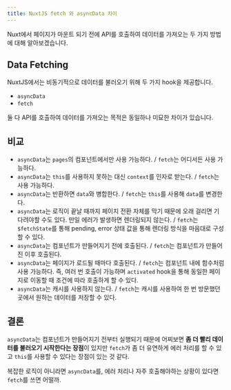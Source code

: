 ```yaml
---
title: NuxtJS fetch 와 asyncData 차이
---
```


Nuxt에서 페이지가 마운트 되기 전에 API를 호출하여 데이터를 가져오는 두 가지 방법에 대해 알아보겠습니다.

<!--more-->

## Data Fetching

NuxtJS에서는 비동기적으로 데이터를 불러오기 위해 두 가지 hook을 제공합니다.

- `asyncData`
- `fetch`

둘 다 API를 호출하여 데이터를 가져오는 목적은 동일하나 미묘한 차이가 있습니다.

## 비교

- `asyncData`는 `pages`의 컴포넌트에서만 사용 가능하다. / `fetch`는 어디서든 사용 가능하다.
- `asyncData`는 `this`를 사용하지 못하는 대신 `context`를 인자로 받는다. / `fetch`는 사용 가능하다.
- `asyncData`는 반환하면 `data`와 병합한다. / `fetch`는 `this`를 사용해 `data`를 변경한다.
- `asyncData`는 로직이 끝날 때까지 페이지 전환 자체를 막기 때문에 오래 걸리면 기다려야할 수도 있다. 만일 에러가 발생하면 렌더링되지 않는다. / `fetch`는 `$fetchState`를 통해 pending, error 상태 값을 통해 렌더링 방식을 마음대로 구성할 수 있다.
- `asyncData`는 컴포넌트가 만들어지기 전에 호출된다. / `fetch`는 컴포넌트가 만들어진 이후 호출된다.
- `asyncData`는 페이지가 로드될 때마다 호출된다. / `fetch`는 컴포넌트 내에 함수처럼 사용 가능하다. 즉, 여러 번 호출이 가능하며 `activated` hook을 통해 동일한 페이지로 이동할 때 조건에 따라 호출하게 할 수 있다.
- `asyncData`는 캐시를 사용하지 않는다. / `fetch`는 캐시를 사용하여 한 번 방문했던 곳에서 원하는 데이터를 저장할 수 있다.

## 결론

`asyncData`는 컴포넌트가 만들어지기 전부터 실행되기 때문에 어찌보면 **좀 더 빨리 데이터를 불러오기 시작한다는 장점**이 있지만 `fetch`가 좀 더 유연하게 에러 처리를 할 수 있고 `this`를 사용할 수 있다는 장점이 있는 것 같다.

복잡한 로직이 아니라면 `asyncData`를, 에러 처리나 자주 호출해야하는 상황이 있다면 `fetch`를 쓰면 어떨까.
